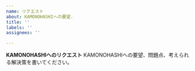 ```yaml
---
name: リクエスト
about: KAMONOHASHIへの要望.
title: ''
labels: ''
assignees: ''

---
```


**KAMONOHASHIへのリクエスト**
KAMONOHASHIへの要望、問題点、考えられる解決策を書いてください。
